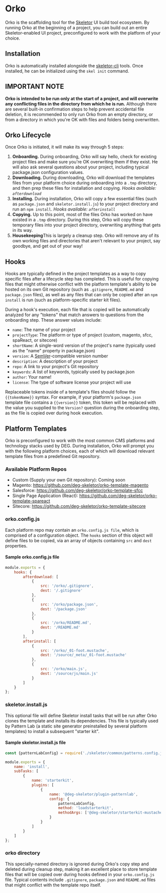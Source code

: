 # Orko

Orko is the scaffolding tool for the [Skeletor](https://deg-skeletor.github.io/) UI build tool ecosystem. By running Orko at the beginning of a project, you can build out an entire Skeletor-enabled UI project, preconfigured to work with the platform of your choice.

## Installation
Orko is automatically installed alongside the [skeletor-cli](https://github.com/deg-skeletor/skeletor-cli) tools. Once installed, he can be initialized using the `skel init` command.

## IMPORTANT NOTE
**Orko is intended to be run only at the start of a project, and will overwrite any conflicting files in the directory from which he is run.** Although there are several built-in confirmation steps to help prevent accidental file deletion, it is recommended to only run Orko from an empty directory, or from a directory in which you're OK with files and folders being overwritten.

## Orko Lifecycle
Once Orko is initiated, it will make its way through 5 steps:
1. **Onboarding.** During onboarding, Orko will say hello, check for existing project files and make sure you're OK overwriting them if they exist. He will also ask several questions about your project, including typical package.json configuration values.
2. **Downloading.** During downloading, Orko will download the templates files from your platform choice during onboarding into a `.tmp` directory, and then prep these files for installation and copying. *Hooks available: `afterdownload`*
3. **Installing.** During installation, Orko will copy a few essential files (such as `package.json` and `skeletor.install.js`) to your project directory and run an `npm install`. *Hooks available: `afterinstall`*
4. **Copying.** Up to this point, most of the files Orko has worked on have existed in a `.tmp` directory. During this step, Orko will copy these temporary files into your project directory, overwriting anything that gets in its way.
5. **Housekeeping**This is largely a cleanup step. Orko will remove any of its own working files and directories that aren't relevant to your project, say goodbye, and get out of your way!

## Hooks
Hooks are typically defined in the project templates as a way to copy specific files after a lifecycle step has completed. This is useful for copying files that might otherwise conflict with the platform template's ability to be hosted on its own Git repository (such as `.gitignore`, `README.md` and `package.json` files), as well as any files that can only be copied after an `npm install` is run (such as platform-specific starter kit files).

During a hook's execution, each file that is copied will be automatically analyzed for any "tokens" that match answers to questions from the onboarding step. These answer values include:

* `name`: The name of your project
* `projectType`: The platform or type of project (custom, magento, sfcc, spaReact, or sitecore)
* `shortName`: A single-word version of the project's name (typically used as the "name" property in package.json)
* `version`: A [SemVer](https://semver.org/)-compatible version number
* `description`: A description of your project
* `repo`: A link to your project's Git repository
* `keywords`: A list of keywords, typically used by package.json
* `author`: Your name!
* `license`: The type of software license your project will use

Replaceable tokens inside of a template's files should follow the `{{tokenName}}` syntax. For example, if your platform's `package.json ` template file contains a `{{version}}` token, this token will be replaced with the value you supplied to the `Version?` question during the onboarding step, as the file is copied over during hook execution. 

## Platform Templates
Orko is preconfigured to work with the most common CMS platforms and technology stacks used by DEG. During installation, Orko will prompt you with the following platform choices, each of which will download relevant template files from a predefined Git repository.

### Available Platform Repos
* Custom (Supply your own Git repository): Coming soon
* Magento: https://github.com/deg-skeletor/orko-template-magento
* Salesforce: https://github.com/deg-skeletor/orko-template-sfcc
* Single Page Application (React): https://github.com/deg-skeletor/orko-template-spareact
* Sitecore: https://github.com/deg-skeletor/orko-template-sitecore

### orko.config.js
Each platform repo may contain an `orko.config.js file`, which is comprised of a configuration object. The `hooks` section of this object will define files to be copied, via an array of objects containing `src` and `dest` properties.

#### Sample orko.config.js file
```javascript
module.exports = {
    hooks: {
        afterdownload: [
            {
                src: '/orko/.gitignore',
                dest: '/.gitignore'
            },
            {
                src: '/orko/package.json',
                dest: '/package.json'
            },
            {
                src: '/orko/README.md',
                dest: '/README.md'
            }
        ],
        afterinstall: [
            {
                src: '/orko/_01-foot.mustache',
                dest: '/source/_meta/_01-foot.mustache'
            },
            {
                src: '/orko/main.js',
                dest: '/source/js/main.js'
            }
        ]
    }
};
```

### skeletor.install.js
This optional file will define Skeletor install tasks that will be run after Orko clones the template and installs its dependencies. This file is typically used by Pattern Lab (a static site generator preinstalled by several platform templates) to install a subsequent "starter kit".

#### Sample skeletor.install.js file
```javascript
const {patternLabConfig} = require('./skeletor/common/patterns.config.js');

module.exports = {
	name: 'install',
	subTasks: [
		{
			name: 'starterkit',
			plugins: [
				{
					name: '@deg-skeletor/plugin-patternlab',
					config: {                
						patternLabConfig,
						method: 'loadstarterkit',
						methodArgs: ['@deg-skeletor/starterkit-mustache-default']
					}
				}
			]
		}
	]
};
```

### orko directory
This specially-named directory is ignored during Orko's copy step and deleted during cleanup step, making it an excellent place to store template files that will be copied over during hooks defined in your `orko.config.js` file. Typical contents include `.gitignore`, `package.json` and `README.md` files that might conflict with the template repo itself.
